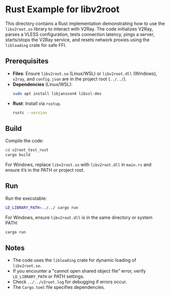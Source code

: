 # Rust Example for libv2root

This directory contains a Rust implementation demonstrating how to use the `libv2root.so` library to interact with V2Ray. The code initializes V2Ray, parses a VLESS configuration, tests connection latency, pings a server, starts/stops the V2Ray service, and resets network proxies using the `libloading` crate for safe FFI.

## Prerequisites
- **Files**: Ensure `libv2root.so` (Linux/WSL) or `libv2root.dll` (Windows), `v2ray`, and `config.json` are in the project root (`../../`).
- **Dependencies** (Linux/WSL):
  ```bash
  sudo apt install libjansson4 libssl-dev
  ```
- **Rust**: Install via `rustup`.
  ```bash
  rustc --version
  ```

## Build
Compile the code:
```bash
cd v2root_test_rust
cargo build
```

For Windows, replace `libv2root.so` with `libv2root.dll` in `main.rs` and ensure it’s in the PATH or project root.

## Run
Run the executable:
```bash
LD_LIBRARY_PATH=../../ cargo run
```

For Windows, ensure `libv2root.dll` is in the same directory or system PATH:
```bash
cargo run
```

## Notes
- The code uses the `libloading` crate for dynamic loading of `libv2root.so`.
- If you encounter a "cannot open shared object file" error, verify `LD_LIBRARY_PATH` or PATH settings.
- Check `../../v2root.log` for debugging if errors occur.
- The `Cargo.toml` file specifies dependencies.